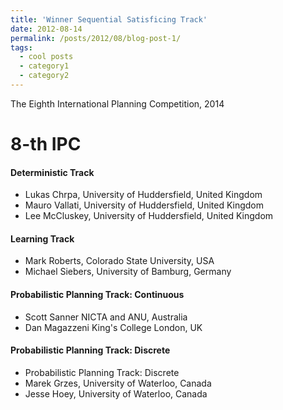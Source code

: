 ```yaml
---
title: 'Winner Sequential Satisficing Track'
date: 2012-08-14
permalink: /posts/2012/08/blog-post-1/
tags:
  - cool posts
  - category1
  - category2
---
```


The Eighth International Planning Competition, 2014

8-th IPC
======


####  Deterministic Track
- Lukas Chrpa, University of Huddersfield, United Kingdom
- Mauro Vallati, University of Huddersfield, United Kingdom
- Lee McCluskey, University of Huddersfield, United Kingdom

#### Learning Track
- Mark Roberts, Colorado State University, USA
- Michael Siebers, University of Bamburg, Germany
#### Probabilistic Planning Track: Continuous
- Scott Sanner NICTA and ANU, Australia
- Dan Magazzeni King's College London, UK

#### Probabilistic Planning Track: Discrete
- Probabilistic Planning Track: Discrete
- Marek Grzes, University of Waterloo, Canada
- Jesse Hoey, University of Waterloo, Canada

